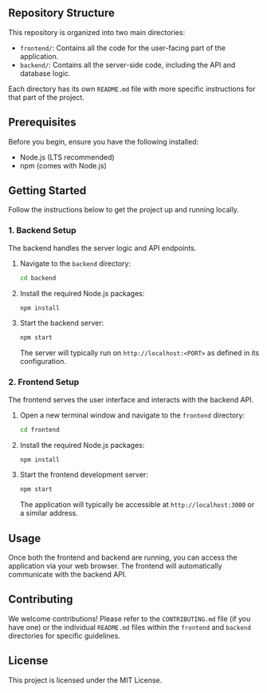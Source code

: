 ## Repository Structure

This repository is organized into two main directories:

-   `frontend/`: Contains all the code for the user-facing part of the application.
-   `backend/`: Contains all the server-side code, including the API and database logic.

Each directory has its own `README.md` file with more specific instructions for that part of the project.

## Prerequisites

Before you begin, ensure you have the following installed:

-   Node.js (LTS recommended)
-   npm (comes with Node.js)

## Getting Started

Follow the instructions below to get the project up and running locally.

### 1. Backend Setup

The backend handles the server logic and API endpoints.

1.  Navigate to the `backend` directory:
    ```bash
    cd backend
    ```
2.  Install the required Node.js packages:
    ```bash
    npm install
    ```
3.  Start the backend server:
    ```bash
    npm start
    ```
    The server will typically run on `http://localhost:<PORT>` as defined in its configuration.

### 2. Frontend Setup

The frontend serves the user interface and interacts with the backend API.

1.  Open a new terminal window and navigate to the `frontend` directory:
    ```bash
    cd frontend
    ```
2.  Install the required Node.js packages:
    ```bash
    npm install
    ```
3.  Start the frontend development server:
    ```bash
    npm start
    ```
    The application will typically be accessible at `http://localhost:3000` or a similar address.

## Usage

Once both the frontend and backend are running, you can access the application via your web browser. The frontend will automatically communicate with the backend API.

## Contributing

We welcome contributions! Please refer to the `CONTRIBUTING.md` file (if you have one) or the individual `README.md` files within the `frontend` and `backend` directories for specific guidelines.

## License

This project is licensed under the MIT License.
